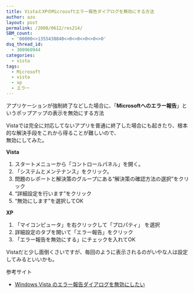 ```yaml
---
title: VistaとXPのMicrosoftエラー報告ダイアログを無効にする方法
author: azu
layout: post
permalink: /2008/0612/res214/
SBM_count:
  - '00000<>1355438840<>0<>0<>0<>0<>0'
dsq_thread_id:
  - 300960944
categories:
  - vista
tags:
  - Microsoft
  - vista
  - xp
  - エラー
---
```

アプリケーションが強制終了などした場合に、「**Microsoftへのエラー報告**」というポップアップの表示を無効にする方法

Vistaでは完全に対応してないアプリを普通に終了した場合にも起きたり、根本的な解決手段をこれから得ることが難しいので、  
無効にしてみた。

**Vista**

1.  スタートメニューから「コントロールパネル」を開く。
2.  「システムとメンテナンス」をクリック。
3.  問題のレポートと解決策のグループにある“解決策の確認方法の選択”をクリック
4.  “詳細設定を行います”をクリック
5.  “無効にします”を選択してOK

**XP**

1.  「マイコンピュータ」を右クリックして「プロパティ」 を選択
2.  詳細設定のタブを開いて「エラー報告」をクリック
3.  「エラー報告を無効にする」にチェックを入れてOK

Vistaだと少し面倒くさいですが、毎回のように表示されるのがいやな人は設定してみるといいかも。

参考サイト

*   [Windows Vista のエラー報告ダイアログを無効にしたい][1]

 [1]: http://pasofaq.jp/windows/mycomputer/vistaerrordialog.htm